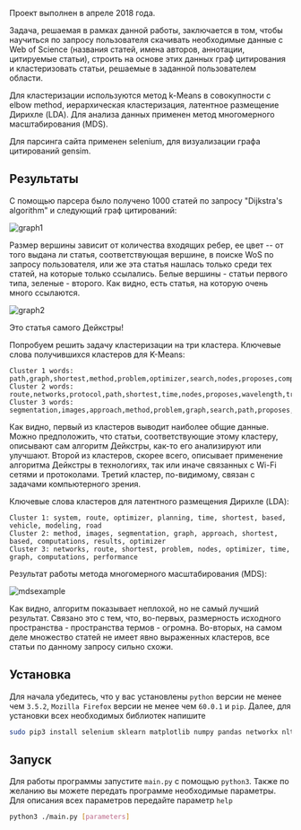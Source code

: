 Проект выполнен в апреле 2018 года.

Задача, решаемая в рамках данной работы, заключается в том, чтобы научиться по запросу пользователя скачивать необходимые данные с Web of Science (названия статей, имена авторов, аннотации, цитируемые статьи), строить на основе этих данных граф цитирования и кластеризовать статьи, решаемые в заданной пользователем области. 

Для кластеризации используются метод k-Means в совокупности с elbow method, иерархическая кластеризация, латентное размещение Дирихле (LDA). Для анализа данных применен метод многомерного масштабирования (MDS). 

Для парсинга сайта применен selenium, для визуализации графа цитирований gensim.

## Результаты
С помощью парсера было получено 1000 статей по запросу "Dijkstra's algorithm" и следующий граф цитирований:

![graph1](https://user-images.githubusercontent.com/22059582/100630412-9329a880-333b-11eb-859f-e2ab7b20fa64.png)

Размер вершины зависит от количества входящих ребер, ее цвет -- от того выдана ли статья, соответствующая вершине, в поиске WoS по запросу пользователя, или же эта статья нашлась только среди тех статей, на которые только ссылались.
Белые вершины - статьи первого типа, зеленые - второго.
Как видно, есть статья, на которую очень много ссылаются. 

![graph2](https://user-images.githubusercontent.com/22059582/100630607-d4ba5380-333b-11eb-945f-3d7888324a15.png)

Это статья самого Дейкстры!

Попробуем решить задачу кластеризации на три кластера.
Ключевые слова получившихся кластеров для K-Means:
```
Cluster 1 words: path,graph,shortest,method,problem,optimizer,search,nodes,proposes,computations,networks 
Cluster 2 words: route,networks,protocol,path,shortest,time,nodes,proposes,wavelength,traffic,performance
Cluster 3 words: segmentation,images,approach,method,problem,graph,search,path,proposes,computations,results
```
Как видно, первый из кластеров выводит наиболее общие данные. Можно предположить, что статьи, соответствующие этому кластеру, описывают сам алгоритм Дейкстры, как-то его анализируют или улучшают.
Второй из кластеров, скорее всего, описывает применение алгоритма Дейкстры в технологиях, так или иначе связанных с Wi-Fi сетями и протоколами.
Третий кластер, по-видимому, связан с задачами компьютерного зрения.


Ключевые слова кластеров для латентного размещения Дирихле (LDA):
```
Cluster 1: system, route, optimizer, planning, time, shortest, based, vehicle, modeling, road
Cluster 2: method, images, segmentation, graph, approach, shortest, based, computations, results, optimizer
Cluster 3: networks, route, shortest, problem, nodes, optimizer, time, graph, computations, performance
```

Результат работы метода многомерного масштабирования (MDS):

![mdsexample](https://user-images.githubusercontent.com/22059582/100638468-1e5b6c00-3345-11eb-81a7-a5be20eef963.png)

Как видно, алгоритм показывает неплохой, но не самый лучший результат. Связано это с тем, что, во-первых, размерность исходного пространства - пространства термов - огромна. Во-вторых, на самом деле множество статей не имеет явно выраженных кластеров, все статьи по данному запросу сильно схожи.



## Установка
Для начала убедитесь, что у вас установлены `python` версии не менее чем `3.5.2`, `Mozilla Firefox` версии не менее чем `60.0.1` и `pip`.
Далее, для установки всех необходимых библиотек напишите
```bash
sudo pip3 install selenium sklearn matplotlib numpy pandas networkx nltk gensim scipy
```
## Запуск
Для работы программы запустите `main.py` с помощью `python3`. Также по желанию вы можете передать программе необходимые параметры. Для описания всех параметров передайте параметр `help`
```bash
python3 ./main.py [parameters]
```
